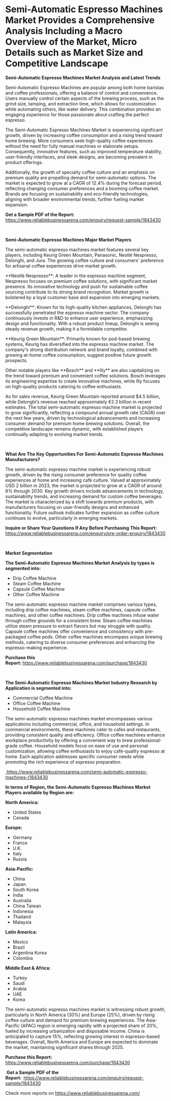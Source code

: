 <p><h1>Semi-Automatic Espresso Machines Market Provides a Comprehensive Analysis Including a Macro Overview of the Market, Micro Details such as Market Size and Competitive Landscape</h1></p><p><strong>Semi-Automatic Espresso Machines Market Analysis and Latest Trends</strong></p>
<p><p>Semi-Automatic Espresso Machines are popular among both home baristas and coffee professionals, offering a balance of control and convenience. Users manually control certain aspects of the brewing process, such as the grind size, tamping, and extraction time, which allows for customization while automating others, like water delivery. This combination provides an engaging experience for those passionate about crafting the perfect espresso.</p><p>The Semi-Automatic Espresso Machines Market is experiencing significant growth, driven by increasing coffee consumption and a rising trend toward home brewing. More consumers seek high-quality coffee experiences without the need for fully manual machines or elaborate setups. Consequently, innovative features, such as improved temperature stability, user-friendly interfaces, and sleek designs, are becoming prevalent in product offerings. </p><p>Additionally, the growth of specialty coffee culture and an emphasis on premium quality are propelling demand for semi-automatic options. The market is expected to grow at a CAGR of 12.4% during the forecast period, reflecting changing consumer preferences and a booming coffee market. Brands are focusing on sustainability and eco-friendly technologies, aligning with broader environmental trends, further fueling market expansion.</p></p>
<p><strong>Get a Sample PDF of the Report:&nbsp;</strong> <a href="https://www.reliablebusinessarena.com/enquiry/request-sample/1843430?utm_campaign=3173&utm_medium=2&utm_source=Github&utm_content=ia&utm_term=05042025&utm_id=semi-automatic-espresso-machines">https://www.reliablebusinessarena.com/enquiry/request-sample/1843430</a></p>
<p>&nbsp;</p>
<p><strong>Semi-Automatic Espresso Machines Major Market Players</strong></p>
<p><p>The semi-automatic espresso machines market features several key players, including Keurig Green Mountain, Panasonic, Nestlé Nespresso, Delonghi, and Jura. The growing coffee culture and consumers' preference for artisanal coffee experiences drive market growth. </p><p>**Nestlé Nespresso**: A leader in the espresso machine segment, Nespresso focuses on premium coffee solutions, with significant market presence. Its innovative technology and push for sustainable coffee sourcing contribute to its strong brand recognition. Market growth is bolstered by a loyal customer base and expansion into emerging markets.</p><p>**Delonghi**: Known for its high-quality kitchen appliances, Delonghi has successfully penetrated the espresso machine sector. The company continuously invests in R&D to enhance user experience, emphasizing design and functionality. With a robust product lineup, Delonghi is seeing steady revenue growth, making it a formidable competitor.</p><p>**Keurig Green Mountain**: Primarily known for pod-based brewing systems, Keurig has diversified into the espresso machine market. The company's strong distribution network and brand loyalty, combined with growing at-home coffee consumption, suggest positive future growth prospects.</p><p>Other notable players like **Bosch** and **Illy** are also capitalizing on the trend toward premium and convenient coffee solutions. Bosch leverages its engineering expertise to create innovative machines, while Illy focuses on high-quality products catering to coffee enthusiasts.</p><p>As for sales revenue, Keurig Green Mountain reported around $4.5 billion, while Delonghi’s revenue reached approximately €2.3 billion in recent estimates. The total semi-automatic espresso machine market is projected to grow significantly, reflecting a compound annual growth rate (CAGR) over the next few years, driven by technological advancements and increasing consumer demand for premium home brewing solutions. Overall, the competitive landscape remains dynamic, with established players continually adapting to evolving market trends.</p></p>
<p>&nbsp;</p>
<p><strong>What Are The Key Opportunities For Semi-Automatic Espresso Machines Manufacturers?</strong></p>
<p><p>The semi-automatic espresso machine market is experiencing robust growth, driven by the rising consumer preference for quality coffee experiences at home and increasing café culture. Valued at approximately USD 2 billion in 2023, the market is projected to grow at a CAGR of around 8% through 2030. Key growth drivers include advancements in technology, sustainability trends, and increasing demand for custom coffee beverages. The market is characterized by a shift towards premium products, with manufacturers focusing on user-friendly designs and enhanced functionality. Future outlook indicates further expansion as coffee culture continues to evolve, particularly in emerging markets.</p></p>
<p><strong>Inquire or Share Your Questions If Any Before Purchasing This Report:</strong> <a href="https://www.reliablebusinessarena.com/enquiry/pre-order-enquiry/1843430?utm_campaign=3173&utm_medium=2&utm_source=Github&utm_content=ia&utm_term=05042025&utm_id=semi-automatic-espresso-machines">https://www.reliablebusinessarena.com/enquiry/pre-order-enquiry/1843430</a></p>
<p>&nbsp;</p>
<p><strong>Market Segmentation</strong></p>
<p><strong>The Semi-Automatic Espresso Machines Market Analysis by types is segmented into:</strong></p>
<p><ul><li>Drip Coffee Machine</li><li>Steam Coffee Machine</li><li>Capsule Coffee Machine</li><li>Other Coffee Machine</li></ul></p>
<p><p>The semi-automatic espresso machine market comprises various types, including drip coffee machines, steam coffee machines, capsule coffee machines, and other coffee machines. Drip coffee machines infuse water through coffee grounds for a consistent brew. Steam coffee machines utilize steam pressure to extract flavors but may struggle with quality. Capsule coffee machines offer convenience and consistency with pre-packaged coffee pods. Other coffee machines encompass unique brewing methods, catering to diverse consumer preferences and enhancing the espresso-making experience.</p></p>
<p><strong>Purchase this Report:&nbsp;</strong><a href="https://www.reliablebusinessarena.com/purchase/1843430?utm_campaign=3173&utm_medium=2&utm_source=Github&utm_content=ia&utm_term=05042025&utm_id=semi-automatic-espresso-machines">https://www.reliablebusinessarena.com/purchase/1843430</a></p>
<p>&nbsp;</p>
<p><strong>The Semi-Automatic Espresso Machines Market Industry Research by Application is segmented into:</strong></p>
<p><ul><li>Commercial Coffee Machine</li><li>Office Coffee Machine</li><li>Household Coffee Machine</li></ul></p>
<p><p>The semi-automatic espresso machines market encompasses various applications including commercial, office, and household settings. In commercial environments, these machines cater to cafes and restaurants, providing consistent quality and efficiency. Office coffee machines enhance workplace productivity by offering a convenient way to brew professional-grade coffee. Household models focus on ease of use and personal customization, allowing coffee enthusiasts to enjoy café-quality espresso at home. Each application addresses specific consumer needs while promoting the rich experience of espresso preparation.</p></p>
<p><a href="https://www.reliablebusinessarena.com/semi-automatic-espresso-machines-r1843430?utm_campaign=3173&utm_medium=2&utm_source=Github&utm_content=ia&utm_term=05042025&utm_id=semi-automatic-espresso-machines">&nbsp;https://www.reliablebusinessarena.com/semi-automatic-espresso-machines-r1843430</a></p>
<p><strong>In terms of Region, the Semi-Automatic Espresso Machines Market Players available by Region are:</strong></p>
<p>
    <p> <strong> North America: </strong>
        <ul>
            <li>United States</li>
            <li>Canada</li>
        </ul>
        </p> 
    <p> <strong> Europe: </strong>
        <ul>
            <li>Germany</li>
            <li>France</li>
            <li>U.K.</li>
            <li>Italy</li>
            <li>Russia</li>
        </ul>
        </p> 
    <p> <strong> Asia-Pacific: </strong>
        <ul>
            <li>China</li>
            <li>Japan</li>
            <li>South Korea</li>
            <li>India</li>
            <li>Australia</li>
            <li>China Taiwan</li>
            <li>Indonesia</li>
            <li>Thailand</li>
            <li>Malaysia</li>
        </ul>
        </p> 
    <p> <strong> Latin America: </strong>
        <ul>
            <li>Mexico</li>
            <li>Brazil</li>
            <li>Argentina Korea</li>
            <li>Colombia</li>
        </ul>
        </p> 
    <p> <strong> Middle East & Africa: </strong>
        <ul>
            <li>Turkey</li>
            <li>Saudi</li>
            <li>Arabia</li>
            <li>UAE</li>
            <li>Korea</li>
        </ul>
    </p>
    </p>
<p><p>The semi-automatic espresso machines market is witnessing robust growth, particularly in North America (30%) and Europe (25%), driven by rising coffee culture and demand for premium brewing experiences. The Asia-Pacific (APAC) region is emerging rapidly with a projected share of 20%, fueled by increasing urbanization and disposable income. China is anticipated to capture 15%, reflecting growing interest in espresso-based beverages. Overall, North America and Europe are expected to dominate the market, maintaining significant shares through 2025.</p></p>
<p><strong>Purchase this Report: </strong><a href="https://www.reliablebusinessarena.com/purchase/1843430?utm_campaign=3173&utm_medium=2&utm_source=Github&utm_content=ia&utm_term=05042025&utm_id=semi-automatic-espresso-machines">https://www.reliablebusinessarena.com/purchase/1843430</a></p>
<p>&nbsp;<strong>Get a Sample PDF of the Report:&nbsp;&nbsp;</strong><a href="https://www.reliablebusinessarena.com/enquiry/request-sample/1843430?utm_campaign=3173&utm_medium=2&utm_source=Github&utm_content=ia&utm_term=05042025&utm_id=semi-automatic-espresso-machines">https://www.reliablebusinessarena.com/enquiry/request-sample/1843430</a></p>
<p><strong></strong></p>
<p>Check more reports on <a href="https://www.reliablebusinessarena.com/?utm_campaign=3173&utm_medium=2&utm_source=Github&utm_content=ia&utm_term=05042025&utm_id=semi-automatic-espresso-machines">https://www.reliablebusinessarena.com/</a></p>